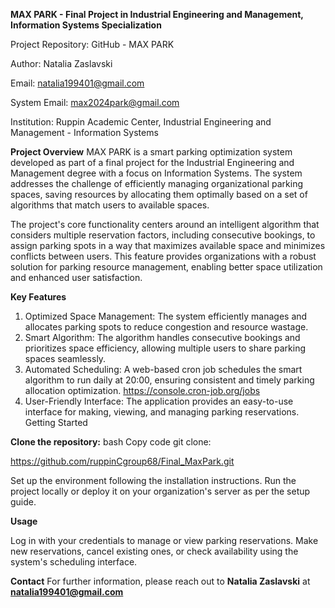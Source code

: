 **MAX PARK - Final Project in Industrial Engineering and Management, Information Systems Specialization**

Project Repository: GitHub - MAX PARK

Author: Natalia Zaslavski

Email: natalia199401@gmail.com

System Email: max2024park@gmail.com

Institution: Ruppin Academic Center, Industrial Engineering and Management - Information Systems

**Project Overview**
MAX PARK is a smart parking optimization system developed as part of a final project for the Industrial Engineering and Management degree with a focus on Information Systems. The system addresses the challenge of efficiently managing organizational parking spaces, saving resources by allocating them optimally based on a set of algorithms that match users to available spaces.

The project's core functionality centers around an intelligent algorithm that considers multiple reservation factors, including consecutive bookings, to assign parking spots in a way that maximizes available space and minimizes conflicts between users. This feature provides organizations with a robust solution for parking resource management, enabling better space utilization and enhanced user satisfaction.

**Key Features**
1. Optimized Space Management: The system efficiently manages and allocates parking spots to reduce congestion and resource wastage.
2. Smart Algorithm: The algorithm handles consecutive bookings and prioritizes space efficiency, allowing multiple users to share parking spaces seamlessly.
3. Automated Scheduling: A web-based cron job schedules the smart algorithm to run daily at 20:00, ensuring consistent and timely parking allocation optimization.
   https://console.cron-job.org/jobs
5. User-Friendly Interface: The application provides an easy-to-use interface for making, viewing, and managing parking reservations.
Getting Started

**Clone the repository:**
bash
Copy code
git clone:

https://github.com/ruppinCgroup68/Final_MaxPark.git

Set up the environment following the installation instructions.
Run the project locally or deploy it on your organization's server as per the setup guide.

**Usage**

Log in with your credentials to manage or view parking reservations.
Make new reservations, cancel existing ones, or check availability using the system's scheduling interface.

**Contact**
For further information, please reach out to 
**Natalia Zaslavski** at 
**natalia199401@gmail.com**
